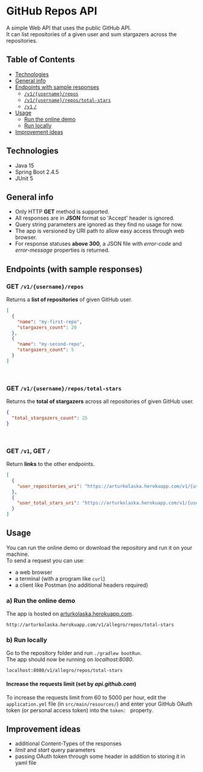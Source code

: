 # GitHub Repos API

A simple Web API that uses the public GitHub API.  
It can list repositories of a given user and sum stargazers across the repositories.

## Table of Contents

* [Technologies](#technologies)
* [General info](#general-info)
* [Endpoints with sample responses](#endpoints-with-sample-responses)
    + [`/v1/{username}/repos`](#get-v1usernamerepos)
    + [`/v1/{username}/repos/total-stars`](#get-v1usernamerepostotal-stars)
    + [`/v1` `/`](#get-v1-get-)
* [Usage](#usage)
    + [Run the online demo](#a-run-the-online-demo)
    + [Run locally](#b-run-locally)
* [Improvement ideas](#improvement-ideas)

## Technologies

* Java 15
* Spring Boot 2.4.5
* JUnit 5

## General info

* Only HTTP **GET** method is supported.
* All responses are in **JSON** format so 'Accept' header is ignored.
* Query string parameters are ignored as they find no usage for now.
* The app is versioned by URI path to allow easy access through web browser.
* For response statuses **above 300**, a JSON file with *error-code* and *error-message* properties is returned.

## Endpoints (with sample responses)

### GET `/v1/{username}/repos`

Returns a **list of repositories** of given GitHub user.

```json
[
  {
    "name": "my-first-repo",
    "stargazers_count": 20
  },
  {
    "name": "my-second-repo",
    "stargazers_count": 5
  }
]
```

<br>

### GET `/v1/{username}/repos/total-stars`

Returns the **total of stargazers** across all repositories of given GitHub user.

```json
{
  "total_stargazers_count": 25
}
```

<br>

### GET `/v1`, GET `/`

Return **links** to the other endpoints.

```json
[
  {
    "user_repositories_uri": "https://arturkolaska.herokuapp.com/v1/{username}/repos"
  },
  {
    "user_total_stars_uri": "https://arturkolaska.herokuapp.com/v1/{username}/repos/total-stars"
  }
]
```

## Usage

You can run the online demo or download the repository and run it on your machine.  
To send a request you can use:

* a web browser
* a terminal (with a program like `curl`)
* a client like Postman (no additional headers required)

### a) Run the online demo

The app is hosted on [arturkolaska.herokuapp.com](https://arturkolaska.herokuapp.com).

```
http://arturkolaska.herokuapp.com/v1/allegro/repos/total-stars
```

### b) Run locally

Go to the repository folder and run `./gradlew bootRun`.  
The app should now be running on *localhost:8080*.

```
localhost:8080/v1/allegro/repos/total-stars
```

#### Increase the requests limit (set by *api.github.com*)

To increase the requests limit from 60 to 5000 per hour, edit the `application.yml` file (in `src/main/resources/`) and
enter your GitHub OAuth token (or personal access token) into the `token: ` property.

## Improvement ideas

* additional Content-Types of the responses
* *limit* and *start* query parameters
* passing OAuth token through some header in addition to storing it in yaml file
